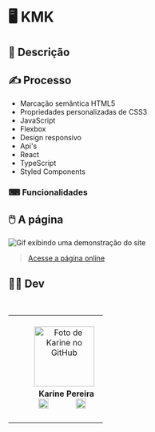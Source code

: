 # 🖥️ KMK

## 📜 Descrição

## ✍️ Processo

- Marcação semântica HTML5
- Propriedades personalizadas de CSS3
- JavaScript
- Flexbox
- Design responsivo
- Api's
- React
- TypeScript
- Styled Components

### ⌨ Funcionalidades

## 🖱️ A página

<img src="src/img/mobile.gif" alt="Gif exibindo uma demonstração do site">    

> <a href="https://devkarine.github.io/projeto/" target= "_blank">Acesse a página online</a>

## 👩‍💻 Dev

<table align="center">
  <tr>
    <td align="center">
      <div>
        <img src="https://avatars.githubusercontent.com/u/114251625?v=4" width="120px;" alt="Foto de Karine no GitHub"/><br>
          <b> Karine Pereira </b><br>
            <a href="https://www.linkedin.com/in/devkarine/" alt="Linkedin"><img src="https://img.shields.io/badge/LinkedIn-0077B5?style=for-the-badge&logo=linkedin&logoColor=white"/ height="20"></a>
            <a href="https://github.com/devkarine" alt="Linkedin"><img src="https://img.shields.io/badge/GitHub-100000?style=for-the-badge&logo=github&logoColor=white" height="20"></a>
      </div>
    </td>

</tr>

</table>
